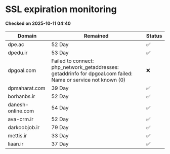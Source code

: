 # SSL expiration monitoring

**Checked on 2025-10-11 04:40**

| Domain | Remained | Status       |
|--------|----------|--------------|
| dpe.ac     | 52 Day   | ✅ |
| dpedu.ir     | 53 Day   | ✅ |
| dpgoal.com     | Failed to connect: php_network_getaddresses: getaddrinfo for dpgoal.com failed: Name or service not known (0)       | ❌ |
| dpmaharat.com     | 39 Day   | ✅ |
| borhanbs.ir     | 52 Day   | ✅ |
| danesh-online.com     | 54 Day   | ✅ |
| ava-crm.ir     | 52 Day   | ✅ |
| darkoobjob.ir     | 79 Day   | ✅ |
| mettis.ir     | 33 Day   | ✅ |
| liaan.ir     | 37 Day   | ✅ |
